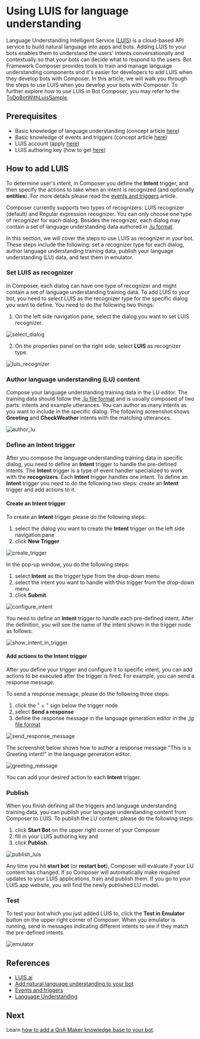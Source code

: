 # Using LUIS for language understanding 
Language Understanding Intelligent Service ([LUIS](https://www.luis.ai/home)) is a cloud-based API service to build natural language into apps and bots. Adding LUIS to your bots enables them to understand the users' intents conversationally and contextually so that your bots can decide what to respond to the users. Bot Framework Composer provides tools to train and manage language understanding components and it's easier for developers to add LUIS when they develop bots with Composer. In this article, we will walk you through the steps to use LUIS when you develop your bots with Composer. To further explore how to use LUIS in Bot Composer, you may refer to the [ToDoBotWithLuisSample](https://github.com/microsoft/BotFramework-Composer/tree/master/Composer/packages/server/assets/projects/ToDoBotWithLuisSample). 

## Prerequisites 
- Basic knowledge of language understanding (concept article [here](./concept-language-understanding.md))
- Basic knowledge of events and triggers (concept article [here](./concept-events-and-triggers.md))
- LUIS account (apply [here](https://www.luis.ai/home))
- LUIS authoring key (how to get [here](https://docs.microsoft.com/en-us/azure/cognitive-services/luis/luis-concept-keys?tabs=V2#programmatic-key))

## How to add LUIS 
To determine user's intent, in Composer you define the **Intent** trigger, and then specify the actions to take when an intent is recognized (and optionally **entities**). For more details please read the [events and triggers](./concept-events-and-triggers.md) article. 

Composer currently supports two types of recognizers: LUIS recognizer (default) and Regular expression recognizer. You can only choose one type of recognizer for each dialog. Besides the recognizer, each dialog may contain a set of language understanding data authored in [.lu format](https://github.com/microsoft/botbuilder-tools/blob/master/packages/Ludown/docs/lu-file-format.md).  

In this section, we will cover the steps to use LUIS as recognizer in your bot. These steps include the following: set a recognizer type for each dialog, author language understanding training data, publish your language understanding (LU) data, and test them in emulator. 

### Set LUIS as recognizer 
In Composer, each dialog can have one type of recognizer and might contain a set of language understanding training data. To add LUIS to your bot, you need to select LUIS as the recognizer type for the specific dialog you want to define. You need to do the following two things:

1. On the left side navigation pane, select the dialog you want to set LUIS recognizer.

![select_dialog](./media/add_luis/select_dialog.png)

2. On the properties panel on the right side, select **LUIS** as recognizer type.

![luis_recognizer](./media/add_luis/luis_recognizer.png)

### Author language understanding (LU) content
Compose your language understanding training data in the LU editor. The training data should follow the [.lu file format](https://github.com/microsoft/botbuilder-tools/blob/master/packages/Ludown/docs/lu-file-format.md) and is usually composed of two parts: intents and example utterances. You can author as many intents as you want to include in the specific dialog. The following screenshot shows **Greeting** and **CheckWeather** intents with the matching utterances.

![author_lu](./media/add_luis/author_lu.png)

### Define an **Intent** trigger 
After you compose the language understanding training data in specific dialog, you need to define an **Intent** trigger to handle the pre-defined intents. The **Intent** trigger is a type of event handler specialized to work with the **recognizers**. Each **Intent** trigger handles one intent. To define an **Intent** trigger you need to do the following two steps: create an **Intent** trigger and add actions to it. 

#### Create an **Intent** trigger 
To create an **Intent** trigger please do the following steps: 

1. select the dialog you want to create the **Intent** trigger on the left side navigation pane
2. click **New Trigger**

![create_trigger](./media/add_luis/create_trigger.png)

In the pop-up window, you do the following steps: 

1. select **Intent** as the trigger type from the drop-down menu
2. select the intent you want to handle with this trigger from the drop-down menu
3. click **Submit**. 

![configure_intent](./media/add_luis/configure_intent.png)

You need to define an **Intent** trigger to handle each pre-defined intent. After the definition, you will see the name of the intent shown in the trigger node as follows:  

![show_intent_in_trigger](./media/add_luis/show_intent_in_trigger.png)

#### Add actions to the **Intent** trigger
After you define your trigger and configure it to specific intent, you can add actions to be executed after the trigger is fired. For example, you can send a response message. 

To send a response message, please do the following three steps: 

1. click the " + " sign below the trigger node
2. select **Send a response**
3. define the response message in the language generation editor in the [.lg file format](https://github.com/microsoft/BotBuilder-Samples/blob/master/experimental/language-generation/docs/lg-file-format.md)

![send_response_message](./media/add_luis/send_response_message.png)

The screenshot below shows how to author a response message "This is a Greeting intent!" in the language generation editor. 

![greeting_message](./media/add_luis/greeting_message.png)

You can add your desired action to each **Intent** trigger. 

### Publish 
When you finish defining all the triggers and language understanding training data, you can publish your language understanding content from Composer to LUIS. 
To publish the LU content, please do the following steps: 
1. click **Start Bot** on the upper right corner of your Composer
2. fill in your LUIS authoring key and 
3. click **Publish**. 

![publish_luis](./media/add_luis/publish_luis.png)

Any time you hit **start bot** (or **restart bot**), Composer will evaluate if your LU content has changed. If so Composer will automatically make required updates to your LUIS applications, train and publish them. If you go to your LUIS app website, you will find the newly published LU model. 

### Test 
To test your bot which you just added LUIS to, click the **Test in Emulator** button on the upper right corner of Composer. When you emulator is running, send in messages indicating different intents to see if they match the pre-defined intents. 

![emulator](./media/add_luis/emulator.gif)

## References 
- [LUIS.ai](https://www.luis.ai/home)
- [Add natural language understanding to your bot](https://docs.microsoft.com/en-us/azure/bot-service/bot-builder-howto-v4-luis?view=azure-bot-service-4.0&tabs=csharp)
- [Events and triggers](./concept-events-and-triggers.md) 
- [Language Understanding](./concept-language-understanding.md)

## Next 
Learn [how to add a QnA Maker knowledge base to your bot](./how-to-add-qna-to-bot.md). 

